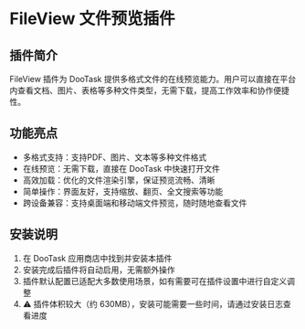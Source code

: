 # FileView 文件预览插件

## 插件简介

FileView 插件为 DooTask 提供多格式文件的在线预览能力。用户可以直接在平台内查看文档、图片、表格等多种文件类型，无需下载，提高工作效率和协作便捷性。

## 功能亮点

* 多格式支持：支持PDF、图片、文本等多种文件格式
* 在线预览：无需下载，直接在 DooTask 中快速打开文件
* 高效加载：优化的文件渲染引擎，保证预览流畅、清晰
* 简单操作：界面友好，支持缩放、翻页、全文搜索等功能
* 跨设备兼容：支持桌面端和移动端文件预览，随时随地查看文件



## 安装说明

1. 在 DooTask 应用商店中找到并安装本插件
2. 安装完成后插件将自动启用，无需额外操作
3. 插件默认配置已适配大多数使用场景，如有需要可在插件设置中进行自定义调整
4. ⚠️ 插件体积较大（约 630MB），安装可能需要一些时间，请通过安装日志查看进度